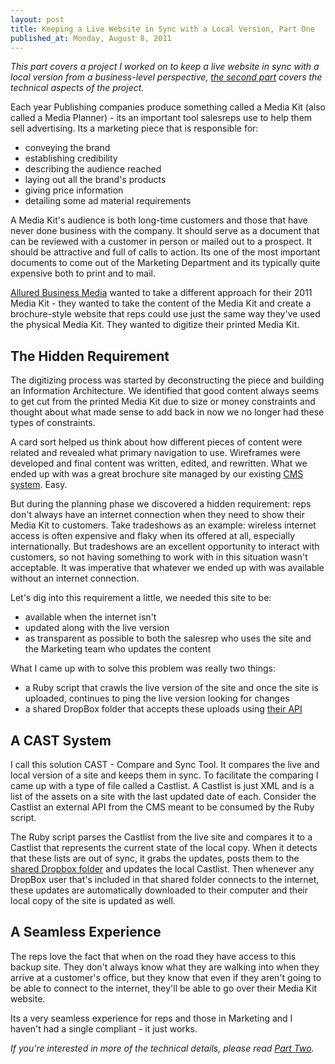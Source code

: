 ```yaml
---
layout: post
title: Keeping a Live Website in Sync with a Local Version, Part One
published_at: Monday, August 8, 2011
---
```


*This part covers a project I worked on to keep a live website in sync with a local version from a business-level perspective, [the second part](/2011/08/08/keeping-a-live-website-in-sync-with-a-local-version-part-two.html) covers the technical aspects of the project.*

Each year Publishing companies produce something called a Media Kit (also called a Media Planner) - its an important tool salesreps use to help them sell advertising. Its a marketing piece that is responsible for:

* conveying the brand
* establishing credibility
* describing the audience reached
* laying out all the brand's products
* giving price information
* detailing some ad material requirements

A Media Kit's audience is both long-time customers and those that have never done business with the company. It should serve as a document that can be reviewed with a customer in person or mailed out to a prospect. It should be attractive and full of calls to action. Its one of the most important documents to come out of the Marketing Department and its typically quite expensive both to print and to mail.

[Allured Business Media](http://www.allured.com) wanted to take a different approach for their 2011 Media Kit - they wanted to take the content of the Media Kit and create a brochure-style website that reps could use just the same way they've used the physical Media Kit. They wanted to digitize their printed Media Kit.

The Hidden Requirement
----------------------

The digitizing process was started by deconstructing the piece and building an Information Architecture. We identified that good content always seems to get cut from the printed Media Kit due to size or money constraints and thought about what made sense to add back in now we no longer had these types of constraints.

A card sort helped us think about how different pieces of content were related and revealed what primary navigation to use. Wireframes were developed and final content was written, edited, and rewritten. What we ended up with was a great brochure site managed by our existing [CMS system](http://www.clickability.com). Easy.

But during the planning phase we discovered a hidden requirement: reps don't always have an internet connection when they need to show their Media Kit to customers. Take tradeshows as an example: wireless internet access is often expensive and flaky when its offered at all, especially internationally. But tradeshows are an excellent opportunity to interact with customers, so not having something to work with in this situation wasn't acceptable. It was imperative that whatever we ended up with was available without an internet connection.

Let's dig into this requirement a little, we needed this site to be:

* available when the internet isn't
* updated along with the live version
* as transparent as possible to both the salesrep who uses the site and the Marketing team who updates the content

What I came up with to solve this problem was really two things:

* a Ruby script that crawls the live version of the site and once the site is uploaded, continues to ping the live version looking for changes
* a shared DropBox folder that accepts these uploads using [their API](https://www.dropbox.com/developers)

A CAST System
-------------

I call this solution CAST - Compare and Sync Tool. It compares the live and local version of a site and keeps them in sync. To facilitate the comparing I came up with a type of file called a Castlist. A Castlist is just XML and is a list of the assets on a site with the last updated date of each. Consider the Castlist an external API from the CMS meant to be consumed by the Ruby script.

The Ruby script parses the Castlist from the live site and compares it to a Castlist that represents the current state of the local copy. When it detects that these lists are out of sync, it grabs the updates, posts them to the [shared Dropbox folder](http://www.dropbox.com/help/19) and updates the local Castlist. Then whenever any DropBox user that's included in that shared folder connects to the internet, these updates are automatically downloaded to their computer and their local copy of the site is updated as well.

A Seamless Experience
---------------------

The reps love the fact that when on the road they have access to this backup site. They don't always know what they are walking into when they arrive at a customer's office, but they know that even if they aren't going to be able to connect to the internet, they'll be able to go over their Media Kit website.

Its a very seamless experience for reps and those in Marketing and I haven't had a single compliant - it just works.

*If you're interested in more of the technical details, please read [Part Two](/2011/08/08/keeping-a-live-website-in-sync-with-a-local-version-part-two.html).*
